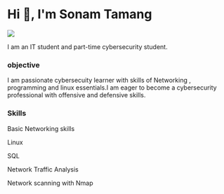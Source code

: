 # Hi 👋, I'm Sonam Tamang 
<a href="https://linkedin.com/in/sonamtmz"><img src="https://img.shields.io/badge/LinkedIn-0077B5?style=for-the-badge&logo=linkedin&logoColor=white"/></a>

I am an IT student and part-time cybersecurity student.

### objective

I am passionate cybersecuity learner with skills of Networking , programming and linux essentials.I am eager to become a cybersecurity professional with offensive and defensive skills.

### Skills

Basic Networking skills 

Linux 

SQL

Network Traffic Analysis

Network scanning with Nmap

